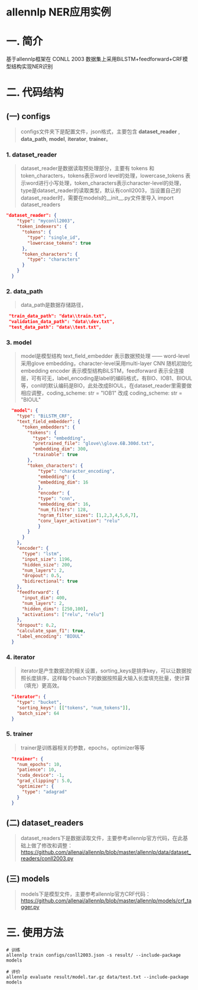 allennlp NER应用实例
===================

# 一. 简介

基于allennlp框架在 CONLL 2003 数据集上采用BiLSTM+feedforward+CRF模型结构实现NER识别

# 二. 代码结构

## (一) configs

> configs文件夹下是配置文件，json格式，主要包含 **dataset_reader** , **data_path**, **model**, **iterator**, **trainer**。

### 1. dataset_reader

> dataset_reader是数据读取预处理部分，主要有 tokens 和 token_characters，tokens表示word level的处理，lowercase_tokens 表示word进行小写处理，token_characters表示character-level的处理，type是dataset_reader的读取类型，默认有conll2003，当设置自己的dataset_reader时，需要在models的__init__.py文件里导入 import dataset_readers

```json
"dataset_reader": {
    "type": "myconll2003",
    "token_indexers": {
      "tokens": {
        "type": "single_id",
        "lowercase_tokens": true
      },
      "token_characters": {
        "type": "characters"
      }
    }
  }
```

### 2. data_path

> data_path是数据存储路径，

```json
 "train_data_path": "data\\train.txt",
 "validation_data_path": "data\\dev.txt",
 "test_data_path": "data\\test.txt",
```

### 3. model

> model是模型结构
text_field_embedder 表示数据预处理 —— word-level采用glove embedding，character-level采用multi-layer CNN 随机初始化embedding
encoder 表示模型结构BiLSTM，feedforward 表示全连接层，可有可无，label_encoding是label的编码格式，有BIO、IOB1、BIOUL等，conll的默认编码是BIO，此处改成BIOUL，在dataset_reader里需要做相应调整，coding_scheme: str = "IOB1" 改成 coding_scheme: str = "BIOUL"

```json
  "model": {
    "type": "BiLSTM_CRF",
    "text_field_embedder": {
      "token_embedders": {
        "tokens": {
          "type": "embedding",
          "pretrained_file": "glove\\glove.6B.300d.txt",
          "embedding_dim": 300,
          "trainable": true
        },
        "token_characters": {
            "type": "character_encoding",
            "embedding": {
            "embedding_dim": 16
            },
            "encoder": {
            "type": "cnn",
            "embedding_dim": 16,
            "num_filters": 128,
            "ngram_filter_sizes": [1,2,3,4,5,6,7],
            "conv_layer_activation": "relu"
            }
        }
      }
    },
    "encoder": {
      "type": "lstm",
      "input_size": 1196,
      "hidden_size": 200,
      "num_layers": 2,
      "dropout": 0.5,
      "bidirectional": true
    },
    "feedforward": {
      "input_dim": 400,
      "num_layers": 2,
      "hidden_dims": [250,100],
      "activations": ["relu", "relu"]
    },
    "dropout": 0.2,
    "calculate_span_f1": true,
    "label_encoding": "BIOUL"
  }
```

### 4. iterator

> iterator是产生数据流的相关设置，sorting_keys是排序key，可以让数据按照长度排序，这样每个batch下的数据按照最大输入长度填充批量，使计算（填充）更高效。
```json
  "iterator": {
    "type": "bucket",
    "sorting_keys": [["tokens", "num_tokens"]],
    "batch_size": 64
  }
```

### 5. trainer

> trainer是训练器相关的参数，epochs，optimizer等等

```json
  "trainer": {
    "num_epochs": 10,
    "patience": 10,
    "cuda_device": -1,
    "grad_clipping": 5.0,
    "optimizer": {
      "type": "adagrad"
    }
  }
```

## (二) dataset_readers

> dataset_readers下是数据读取文件，主要参考allennlp官方代码，在此基础上做了修改和调整：https://github.com/allenai/allennlp/blob/master/allennlp/data/dataset_readers/conll2003.py

## (三) models

> models下是模型文件，主要参考allennlp官方CRF代码：https://github.com/allenai/allennlp/blob/master/allennlp/models/crf_tagger.py

# 三. 使用方法

```shell
# 训练
allennlp train configs/conll2003.json -s result/ --include-package models

# 评价
allennlp evaluate result/model.tar.gz data/test.txt --include-package models
```

